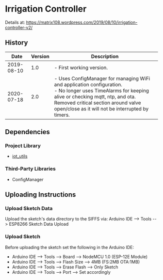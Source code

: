 # Irrigation Controller 
Details at: https://matrix108.wordpress.com/2019/08/10/irrigation-controller-v2/

## History
| Date       | Version | Description                                                  |
| ---------- | ------- | ------------------------------------------------------------ |
| 2019-08-10 | 1.0     | - First working version.                                     |
| 2020-07-18 | 2.0     | - Uses ConfigManager for managing WiFi and application configuration. <br />- No longer uses TimeAlarms for keeping alive or checking mqtt, ntp, and ota. Removed critical section around valve open/close as it will not be interrupted by timers. |

## Dependencies

### Project Library
- [iot_utils](https://github.com/spari/iot_utils)

### Third-Party Libraries
- ConfigManager

## Uploading Instructions
### Upload Sketch Data
Upload the sketch's data directory to the SIFFS via:
    Arduino IDE --> Tools --> ESP8266 Sketch Data Upload

### Upload Sketch
Before uploading the sketch set the following in the Arduino IDE:
* Arduino IDE --> Tools --> Board --> NodeMCU 1.0 (ESP-12E Module)
* Arduino IDE --> Tools --> Flash Size --> 4MB (FS:2MB  OTA:1MB)
* Arduino IDE --> Tools --> Erase Flash --> Only Sketch
* Arduino IDE --> Tools --> Port --> Set accordingly


